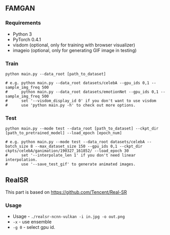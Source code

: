 ## FAMGAN

### Requirements

* Python 3
* PyTorch 0.4.1
* visdom (optional, only for training with browser visualizer)
* imageio (optional, only for generating GIF image in testing)

### Train

```
python main.py --data_root [path_to_dataset]

# e.g. python main.py --data_root datasets/celebA --gpu_ids 0,1 --sample_img_freq 500
#      python main.py --data_root datasets/emotionNet --gpu_ids 0,1 --sample_img_freq 500
#      set '--visdom_display_id 0' if you don't want to use visdom
#      use 'python main.py -h' to check out more options.
```

### Test

```
python main.py --mode test --data_root [path_to_dataset] --ckpt_dir [path_to_pretrained_model] --load_epoch [epoch_num]

# e.g. python main.py --mode test --data_root datasets/celebA --batch_size 8 --max_dataset_size 150 --gpu_ids 0,1 --ckpt_dir ckpts/celebA/ganimation/190327_161852/ --load_epoch 30
#      set '--interpolate_len 1' if you don't need linear interpolation.
#      use '--save_test_gif' to generate animated images.
```

## RealSR

This part is based on https://github.com/Tencent/Real-SR

### Usage

- Usage - ```./realsr-ncnn-vulkan -i in.jpg -o out.png```
- ```-x``` - use ensemble 
- ```-g 0``` - select gpu id.